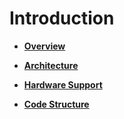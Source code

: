 # Introduction<a name="EN-US_TOPIC_0145279034"></a>

-   **[Overview](overview.md)**  

-   **[Architecture](architecture.md)**  

-   **[Hardware Support](hardware-support.md)**  

-   **[Code Structure](code-structure.md)**  


